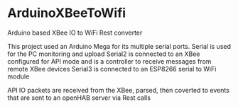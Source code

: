 ArduinoXBeeToWifi
=================

Arduino based XBee IO to WiFi Rest converter

This project used an Arduino Mega for its multiple serial ports.
Serial is used for the PC monitoring and upload
Serial2 is connected to an XBee configured for API mode and is a controller to receive messages from remote XBee devices
Serial3 is connected to an ESP8266 serial to WiFi module

API IO packets are received from the XBee, parsed, then coverted to events that are sent to an openHAB server via Rest calls

